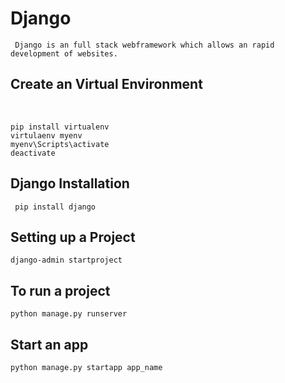 # Django

```
 Django is an full stack webframework which allows an rapid development of websites.
```

## Create an Virtual Environment

<br>


```
pip install virtualenv
virtulaenv myenv
myenv\Scripts\activate
deactivate
```



## Django Installation

```
 pip install django 
```

## Setting up a Project

```
django-admin startproject
```

## To run a project

```
python manage.py runserver
```

## Start an app

```
python manage.py startapp app_name
```